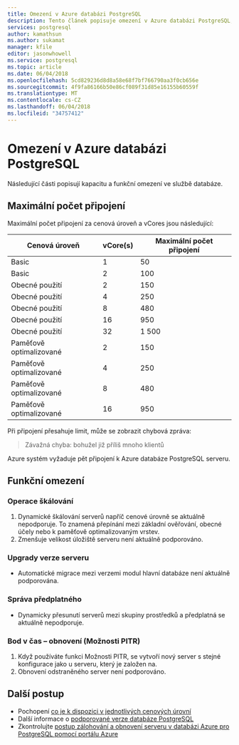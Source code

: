 ```yaml
---
title: Omezení v Azure databázi PostgreSQL
description: Tento článek popisuje omezení v Azure databázi PostgreSQL, jako je například počet připojení a možnosti úložiště modul.
services: postgresql
author: kamathsun
ms.author: sukamat
manager: kfile
editor: jasonwhowell
ms.service: postgresql
ms.topic: article
ms.date: 06/04/2018
ms.openlocfilehash: 5cd829236d8d8a58e68f7bf766790aa3f0cb656e
ms.sourcegitcommit: 4f9fa86166b50e86cf089f31d85e16155b60559f
ms.translationtype: MT
ms.contentlocale: cs-CZ
ms.lasthandoff: 06/04/2018
ms.locfileid: "34757412"
---
```

# <a name="limitations-in-azure-database-for-postgresql"></a>Omezení v Azure databázi PostgreSQL
Následující části popisují kapacitu a funkční omezení ve službě databáze.

## <a name="maximum-connections"></a>Maximální počet připojení
Maximální počet připojení za cenová úroveň a vCores jsou následující: 

|**Cenová úroveň**| **vCore(s)**| **Maximální počet připojení** |
|---|---|---|
|Basic| 1| 50 |
|Basic| 2| 100 |
|Obecné použití| 2| 150|
|Obecné použití| 4| 250|
|Obecné použití| 8| 480|
|Obecné použití| 16| 950|
|Obecné použití| 32| 1 500|
|Paměťově optimalizované| 2| 150|
|Paměťově optimalizované| 4| 250|
|Paměťově optimalizované| 8| 480|
|Paměťově optimalizované| 16| 950|

Při připojení přesahuje limit, může se zobrazit chybová zpráva:
> Závažná chyba: bohužel již příliš mnoho klientů

Azure systém vyžaduje pět připojení k Azure databáze PostgreSQL serveru. 

## <a name="functional-limitations"></a>Funkční omezení
### <a name="scale-operations"></a>Operace škálování
1.  Dynamické škálování serverů napříč cenové úrovně se aktuálně nepodporuje. To znamená přepínání mezi základní ověřování, obecné účely nebo k paměťově optimalizovaným vrstev.
2.  Zmenšuje velikost úložiště serveru není aktuálně podporováno.

### <a name="server-version-upgrades"></a>Upgrady verze serveru
- Automatické migrace mezi verzemi modul hlavní databáze není aktuálně podporována.

### <a name="subscription-management"></a>Správa předplatného
- Dynamicky přesunutí serverů mezi skupiny prostředků a předplatná se aktuálně nepodporuje.

### <a name="point-in-time-restore-pitr"></a>Bod v čas – obnovení (Možnosti PITR)
1.  Když používáte funkci Možnosti PITR, se vytvoří nový server s stejné konfigurace jako u serveru, který je založen na.
2.  Obnovení odstraněného server není podporováno.

## <a name="next-steps"></a>Další postup
- Pochopení [co je k dispozici v jednotlivých cenových úrovní](concepts-pricing-tiers.md)
- Další informace o [podporované verze databáze PostgreSQL](concepts-supported-versions.md)
- Zkontrolujte [postup zálohování a obnovení serveru v databázi Azure pro PostgreSQL pomocí portálu Azure](howto-restore-server-portal.md)
